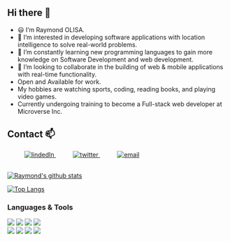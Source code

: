 ## Hi there 👋

- 😃 I’m Raymond OLISA.
- 👀 I’m interested in developing software applications with location intelligence to solve real-world problems.
- 🌱 I’m constantly learning new programming languages to gain more knowledge on Software Development and web development.
- 💞️ I’m looking to collaborate in the building of web & mobile applications with real-time functionality.
- Open and Available for work.
- My hobbies are watching sports, coding, reading books, and playing video games.
- Currently undergoing training to become a Full-stack web developer at Microverse Inc.

## Contact 📫

<div>
  <div>
    &ensp;&ensp;&ensp;&ensp;&ensp; <a  href="https://www.linkedin.com/in/raymond-olisa-775929243/" target="_blank">
      <img src="https://img.shields.io/badge/Linked%20In-0A66C2.svg?style=for-the-badge&logo=linkedin&logoColor=white" alt="lindedIn"/>
    </a>
    &ensp;&ensp;&ensp;&ensp;&ensp; <a href="https://twitter.com/raymondolisa01" target="_blank">
     <img src="https://img.shields.io/badge/Twitter-1DA1F2.svg?style=for-the-badge&logo=twitter&logoColor=white" alt="twitter"/>
    </a>
    &ensp;&ensp;&ensp;&ensp;&ensp; <a href="mailto:raymondolisa01@gmail.com?subject=Feedback%20From%20Github&body=Hello," target="_blank">
    <img src="https://img.shields.io/badge/Gmail-D14836?style=for-the-badge&logo=gmail&logoColor=white" alt="email"/>
  </a>
  </div>
</div>
<br/>
      
[![Raymond's github stats](https://github-readme-stats.vercel.app/api?username=dialite&show_icons=true&theme=tokyonight)](https://github.com/dialite/github-readme-stats)

[![Top Langs](https://github-readme-stats.vercel.app/api/top-langs/?username=dialite&show_icons=true&theme=tokyonight&layout=compact)](https://github.com/dialite/github-readme-stats) 


### Languages & Tools

![](https://img.shields.io/badge/code-HTML-orange)
![](https://img.shields.io/badge/code-CSS-blue)
![](https://img.shields.io/badge/code-Javascript-green)
![](https://img.shields.io/badge/code-Bootsrap-purple)<br>
![](https://img.shields.io/badge/tool-ESLint-blue)
![](https://img.shields.io/badge/tool-StyleLint-yellow)
![](https://img.shields.io/badge/tool-Webhint-green)
![](https://img.shields.io/badge/editor-VSCode-green)
